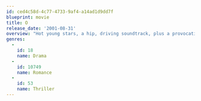 ```yaml
---
id: ced4c58d-4c77-4733-9af4-a14ad1d9dd7f
blueprint: movie
title: O
release_date: '2001-08-31'
overview: "Hot young stars, a hip, driving soundtrack, plus a provocative tale of jealousy and betrayal combine to create this controversial modern-day version of Shakespeare's classic, \"Othello.\" O is Odin James (Mekhi Phifer), the school's star basketball player and future NBA hopeful. Even though he's the only black student at the elite Palmetto Grove Academy..."
genres:
  -
    id: 18
    name: Drama
  -
    id: 10749
    name: Romance
  -
    id: 53
    name: Thriller
---
```

